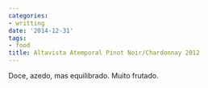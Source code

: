 ```yaml
---
categories:
- writting
date: '2014-12-31'
tags:
- food
title: Altavista Atemporal Pinot Noir/Chardonnay 2012
---
```


Doce, azedo, mas equilibrado. Muito frutado.